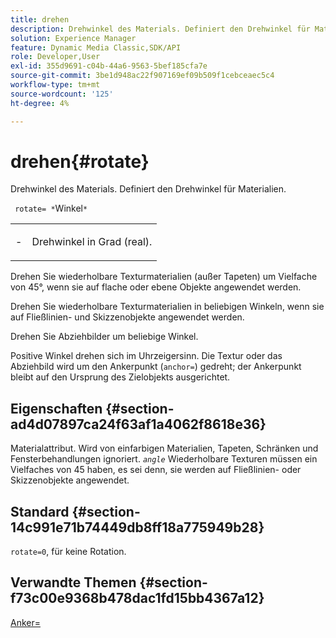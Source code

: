 ```yaml
---
title: drehen
description: Drehwinkel des Materials. Definiert den Drehwinkel für Materialien.
solution: Experience Manager
feature: Dynamic Media Classic,SDK/API
role: Developer,User
exl-id: 355d9691-c04b-44a6-9563-5bef185cfa7e
source-git-commit: 3be1d948ac22f907169ef09b509f1cebceaec5c4
workflow-type: tm+mt
source-wordcount: '125'
ht-degree: 4%

---
```


# drehen{#rotate}

Drehwinkel des Materials. Definiert den Drehwinkel für Materialien.

` rotate= *`Winkel`*`

<table id="simpletable_F1A87ECD86E8429788825374A6882CB9"> 
 <tr class="strow"> 
  <td class="stentry"> <p> <span class="varname">-</span> </p> </td> 
  <td class="stentry"> <p>Drehwinkel in Grad (real). </p> </td> 
 </tr> 
</table>

Drehen Sie wiederholbare Texturmaterialien (außer Tapeten) um Vielfache von 45°, wenn sie auf flache oder ebene Objekte angewendet werden.

Drehen Sie wiederholbare Texturmaterialien in beliebigen Winkeln, wenn sie auf Fließlinien- und Skizzenobjekte angewendet werden.

Drehen Sie Abziehbilder um beliebige Winkel.

Positive Winkel drehen sich im Uhrzeigersinn. Die Textur oder das Abziehbild wird um den Ankerpunkt (`anchor=`) gedreht; der Ankerpunkt bleibt auf den Ursprung des Zielobjekts ausgerichtet.

## Eigenschaften {#section-ad4d07897ca24f63af1a4062f8618e36}

Materialattribut. Wird von einfarbigen Materialien, Tapeten, Schränken und Fensterbehandlungen ignoriert. *`angle`* Wiederholbare Texturen müssen ein Vielfaches von 45 haben, es sei denn, sie werden auf Fließlinien- oder Skizzenobjekte angewendet.

## Standard {#section-14c991e71b74449db8ff18a775949b28}

`rotate=0`, für keine Rotation.

## Verwandte Themen {#section-f73c00e9368b478dac1fd15bb4367a12}

[Anker=](../../../../../ir-api/http-protocol/image-rendering-api-ref/c-ir-http-protocol-ref/c-ir-http-protocol-command-reference/r-ir-http-anchor.md#reference-d53923d785c9442997dc7f2199524c26)
